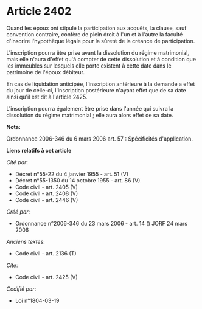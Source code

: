 # Article 2402

Quand les époux ont stipulé la participation aux acquêts, la clause, sauf convention contraire, confère de plein droit à l'un
et à l'autre la faculté d'inscrire l'hypothèque légale pour la sûreté de la créance de participation.

L'inscription pourra être prise avant la dissolution du régime matrimonial, mais elle n'aura d'effet qu'à compter de cette
dissolution et à condition que les immeubles sur lesquels elle porte existent à cette date dans le patrimoine de l'époux
débiteur. 

En cas de liquidation anticipée, l'inscription antérieure à la demande a effet du jour de celle-ci, l'inscription postérieure
n'ayant effet que de sa date ainsi qu'il est dit à l'article 2425.

L'inscription pourra également être prise dans l'année qui suivra la dissolution du régime matrimonial ; elle aura alors
effet de sa date.

**Nota:**

Ordonnance 2006-346 du 6 mars 2006 art. 57 : Spécificités d'application.

**Liens relatifs à cet article**

_Cité par_:

  - Décret n°55-22 du 4 janvier 1955 - art. 51 (V)
  - Décret n°55-1350 du 14 octobre 1955 - art. 86 (V)
  - Code civil - art. 2405 (V)
  - Code civil - art. 2408 (V)
  - Code civil - art. 2446 (V)

_Créé par_:

  - Ordonnance n°2006-346 du 23 mars 2006 - art. 14 () JORF 24 mars 2006

_Anciens textes_:

  - Code civil - art. 2136 (T)

_Cite_:

  - Code civil - art. 2425 (V)

_Codifié par_:

  - Loi n°1804-03-19
